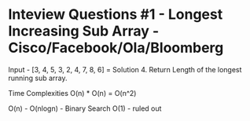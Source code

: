 # Inteview Questions #1 - Longest Increasing Sub Array - Cisco/Facebook/Ola/Bloomberg

Input - [3, 4, 5, 3, 2, 4, 7, 8, 6] = Solution 4.
Return Length of the longest running sub array.

Time Complexities
O(n) * O(n) = O(n^2)

O(n) -
O(nlogn) - Binary Search
O(1) - ruled out